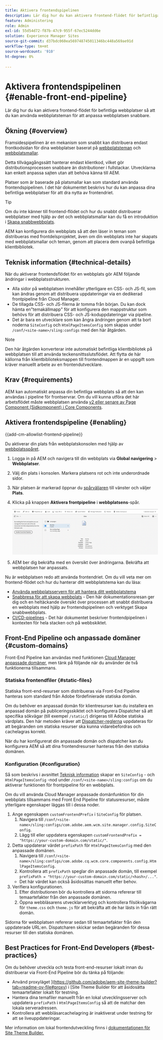 ```yaml
---
title: Aktivera frontendspipelinen
description: Lär dig hur du kan aktivera frontend-flödet för befintliga webbplatser så att du kan använda webbplatsteman för att anpassa webbplatsen snabbare.
feature: Administering
role: Admin
exl-id: 55d54d72-f87b-47c9-955f-67ec5244dd6e
solution: Experience Manager Sites
source-git-commit: d37bdc060ea569748745011346bc448a569ae91d
workflow-type: tm+mt
source-wordcount: '910'
ht-degree: 0%

---
```


# Aktivera frontendspipelinen {#enable-front-end-pipeline}

Lär dig hur du kan aktivera frontend-flödet för befintliga webbplatser så att du kan använda webbplatsteman för att anpassa webbplatsen snabbare.

## Ökning {#overview}

Framsidespipelinen är en mekanism som snabbt kan distribuera endast frontkodsidan för dina webbplatser baserat på [webbplatsteman](site-themes.md) och [webbplatsmallar](site-templates.md).

Detta tillvägagångssätt hanterar endast klientkod, vilket gör distributionsprocessen snabbare än distributioner i fullstackar. Utvecklarna kan enkelt anpassa sajten utan att behöva känna till AEM.

Platser som är baserade på platsmallar kan som standard använda frontendspipelinen. I det här dokumentet beskrivs hur du kan anpassa dina befintliga webbplatser för att dra nytta av frontendriet.

>[!TIP]
>
>Om du inte känner till frontend-flödet och hur du snabbt distribuerar webbplatser med hjälp av det och webbplatsmallar kan du få en introduktion i [Skapa snabbwebbplats](/help/journey-sites/quick-site/overview.md).

AEM kan konfigurera din webbplats så att den läser in teman som distribueras med frontdelsprojektet, även om din webbplats inte har skapats med webbplatsmallar och teman, genom att placera dem ovanpå befintliga klientbibliotek.

## Teknisk information {#technical-details}

När du aktiverar frontendsflödet för en webbplats gör AEM följande ändringar i webbplatsstrukturen.

* Alla sidor på webbplatsen innehåller ytterligare en CSS- och JS-fil, som kan ändras genom att distribuera uppdateringar via en dedikerad frontpipeline från Cloud Manager.
* De tillagda CSS- och JS-filerna är tomma från början. Du kan dock hämta en&quot;temakällmapp&quot; för att konfigurera den mappstruktur som behövs för att distribuera CSS- och JS-koduppdateringar via pipeline.
* Det är bara en utvecklare som kan ångra ändringen genom att ta bort noderna `SiteConfig` och `HtmlPageItemsConfig` som skapas under `/conf/<site-name>/sling:configs` med den här åtgärden.

>[!NOTE]
>
>Den här åtgärden konverterar inte automatiskt befintliga klientbibliotek på webbplatsen till att använda teckensnittsslutsflödet. Att flytta de här källorna från klientbiblioteksmappen till frontendmappen är en uppgift som kräver manuellt arbete av en frontendutvecklare.

## Krav {#requirements}

AEM kan automatiskt anpassa din befintliga webbplats så att den kan användas i pipeline för frontservrar. Om du vill kunna utföra det här arbetsflödet måste webbplatsen använda [v2 eller senare av Page Component (Sidkomponent) i Core Components](https://experienceleague.adobe.com/en/docs/experience-manager-core-components/using/wcm-components/page).

## Aktivera frontendspipeline {#enabling}

{{add-cm-allowlist-frontend-pipeline}}

Du aktiverar din plats från webbplatskonsolen med hjälp av [webbplatsspåret](site-rail.md).

1. Logga in på AEM och navigera till din webbplats via **Global navigering** > **Webbplatser**.
1. Välj din plats i konsolen. Markera platsens rot och inte underordnade sidor.
1. När platsen är markerad öppnar du [spårväljaren](/help/sites-cloud/authoring/basic-handling.md#rail-selector) till vänster och väljer **Plats**.
1. Klicka på knappen **Aktivera frontpipeline** i **webbplatsens**-spår.

   ![Aktivera frontendpipeline](/help/sites-cloud/administering/assets/enable-front-end-pipeline.png)

1. AEM ber dig bekräfta med en översikt över ändringarna. Bekräfta att webbplatsen har anpassats.

Nu är webbplatsen redo att använda frontendriet. Om du vill veta mer om frontend-flödet och hur du hanterar ditt webbplatstema kan du läsa:

* [Använda webbplatsservern för att hantera ditt webbplatstema](site-rail.md)
* [Snabbresa för att skapa webbplats](/help/journey-sites/quick-site/overview.md) - Den här dokumentationsresan ger dig och en heltäckande översikt över processen att snabbt distribuera en webbplats med hjälp av frontendspipelinen och verktyget Skapa snabbwebbplats.
* [CI/CD-pipelines](/help/implementing/cloud-manager/configuring-pipelines/introduction-ci-cd-pipelines.md#front-end) - Det här dokumentet beskriver frontendpipelinen i kontexten för hela stacken och på webbskiktet.

## Front-End Pipeline och anpassade domäner {#custom-domains}

Front-End Pipeline kan användas med funktionen [Cloud Manager anpassade domäner](/help/implementing/cloud-manager/custom-domain-names/introduction.md), men tänk på följande när du använder de två funktionerna tillsammans.

### Statiska frontendfiler {#static-files}

Statiska front-end-resurser som distribueras via Front-End Pipeline hanteras som standard från Adobe fördefinierade statiska domän.

Om du behöver en anpassad domän för klientresurser kan du installera en anpassad domän på publiceringsskiktet och konfigurera Dispatcher så att specifika sökvägar (till exempel `/static/`) dirigeras till Adobe statiska värdplats. Den här metoden kräver att [Dispatcher-reglerna](https://experienceleague.adobe.com/en/docs/experience-manager-dispatcher/using/dispatcher) uppdateras för att begäranden om statiska resurser ska kunna vidarebefordras och cachelagras korrekt.

När du har konfigurerat din anpassade domän och dispatcher kan du konfigurera AEM så att dina frontendresurser hanteras från den statiska domänen.

### Konfiguration {#configuration}

Så som beskrivs i avsnittet [Teknisk information](#technical-details) skapar en `SiteConfig` - och `HtmlPageItemsConfig` -nod under `/conf/<site-name>/sling:configs` om du aktiverar funktionen för frontpipeline för en webbplats. 

Om du vill använda Cloud Manager anpassade domänfunktion för din webbplats tillsammans med Front End Pipeline för statusresurser, måste ytterligare egenskaper läggas till i dessa noder.

1. Ange egenskapen `customFrontendPrefix` i `SiteConfig` för platsen.
   1. Navigera till `/conf/<site-name>/sling:configs/com.adobe.aem.wcm.site.manager.config.SiteConfig`.
   1. Lägg till eller uppdatera egenskapen `customFrontendPrefix = "https://your-custom-domain.com/static/"`.
1. Detta uppdaterar värdet `prefixPath` för `HtmlPageItemsConfig` med den anpassade domänen.
   1. Navigera till `/conf/<site-name>/sling:configs/com.adobe.cq.wcm.core.components.config.HtmlPageItemsConfig`.
   1. Kontrollera att `prefixPath` speglar din anpassade domän, till exempel `prefixPath = "https://your-custom-domain.com/static/<hash>/..."`.
   * Det här värdet kan också åsidosättas manuellt efter behov.
1. Verifiera konfigurationen.
   1. Efter distributionen bör du kontrollera att sidorna refererar till temaartefakter från den anpassade domänen.
   1. Öppna webbläsarens utvecklarverktyg och kontrollera filsökvägarna för `theme.css` och `theme.js` för att bekräfta att de har lästs in från rätt domän.

Sidorna för webbplatsen refererar sedan till temaartefakter från den uppdaterade URL:en. Dispatcharen skickar sedan begäranden för dessa resurser till den statiska domänen.

## Best Practices for Front-End Developers {#best-practices}

Om du behöver utveckla och testa front-end-resurser lokalt innan du distribuerar via Front-End Pipeline bör du tänka på följande:

* Använd proxyläget ](https://github.com/adobe/aem-site-theme-builder?tab=readme-ov-file#proxy) i [Site Theme Builder för att åsidosätta temaartefakter lokalt för testning.
* Hantera dina temafiler manuellt från en lokal utvecklingsserver och uppdatera `prefixPath` i `HtmlPageItemsConfig` så att de matchar den lokala serveradressen.
* Kontrollera att webbläsarcachelagring är inaktiverat under testning för att se liveuppdateringar.

Mer information om lokal frontendutveckling finns i [dokumentationen för Site Theme Builder.](https://github.com/adobe/aem-site-theme-builder)
